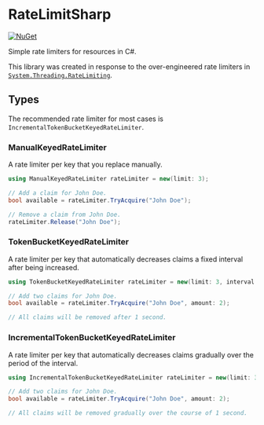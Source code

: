 # RateLimitSharp

[![NuGet](https://img.shields.io/nuget/v/RateLimitSharp.svg)](https://www.nuget.org/packages/RateLimitSharp)

Simple rate limiters for resources in C#.

This library was created in response to the over-engineered rate limiters in [`System.Threading.RateLimiting`](https://www.nuget.org/packages/System.Threading.RateLimiting).

## Types

The recommended rate limiter for most cases is `IncrementalTokenBucketKeyedRateLimiter`.

### ManualKeyedRateLimiter

A rate limiter per key that you replace manually.

```cs
using ManualKeyedRateLimiter rateLimiter = new(limit: 3);

// Add a claim for John Doe.
bool available = rateLimiter.TryAcquire("John Doe");

// Remove a claim from John Doe.
rateLimiter.Release("John Doe");
```

### TokenBucketKeyedRateLimiter

A rate limiter per key that automatically decreases claims a fixed interval after being increased.

```cs
using TokenBucketKeyedRateLimiter rateLimiter = new(limit: 3, interval: TimeSpan.FromSeconds(1.0));

// Add two claims for John Doe.
bool available = rateLimiter.TryAcquire("John Doe", amount: 2);

// All claims will be removed after 1 second.
```

### IncrementalTokenBucketKeyedRateLimiter

A rate limiter per key that automatically decreases claims gradually over the period of the interval.

```cs
using IncrementalTokenBucketKeyedRateLimiter rateLimiter = new(limit: 3, interval: TimeSpan.FromSeconds(1.0));

// Add two claims for John Doe.
bool available = rateLimiter.TryAcquire("John Doe", amount: 2);

// All claims will be removed gradually over the course of 1 second.
```